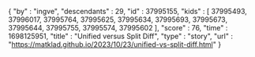 {
  "by" : "ingve",
  "descendants" : 29,
  "id" : 37995155,
  "kids" : [ 37995493, 37996017, 37995764, 37995625, 37995634, 37995693, 37995673, 37995644, 37995755, 37995574, 37995602 ],
  "score" : 76,
  "time" : 1698125951,
  "title" : "Unified versus Split Diff",
  "type" : "story",
  "url" : "https://matklad.github.io/2023/10/23/unified-vs-split-diff.html"
}

